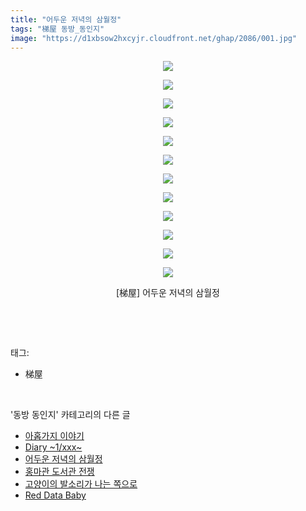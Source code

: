```yaml
---
title: "어두운 저녁의 삼월정"
tags: "梯屋 동방_동인지"
image: "https://d1xbsow2hxcyjr.cloudfront.net/ghap/2086/001.jpg"
---
```

<div class="article">
<p style="text-align: center; clear: none; float: none;"><img src="{{ site.imgserver10 }}/ghap/2086/001.jpg"/></p>
<p style="text-align: center; clear: none; float: none;"><img src="{{ site.imgserver10 }}/ghap/2086/002.jpg"/></p>
<p style="text-align: center; clear: none; float: none;"><img src="{{ site.imgserver10 }}/ghap/2086/003.jpg"/></p>
<p style="text-align: center; clear: none; float: none;"><img src="{{ site.imgserver10 }}/ghap/2086/004.jpg"/></p>
<p style="text-align: center; clear: none; float: none;"><img src="{{ site.imgserver10 }}/ghap/2086/005.jpg"/></p>
<p style="text-align: center; clear: none; float: none;"><img src="{{ site.imgserver10 }}/ghap/2086/006.jpg"/></p>
<p style="text-align: center; clear: none; float: none;"><img src="{{ site.imgserver10 }}/ghap/2086/007.jpg"/></p>
<p style="text-align: center; clear: none; float: none;"><img src="{{ site.imgserver10 }}/ghap/2086/008.jpg"/></p>
<p style="text-align: center; clear: none; float: none;"><img src="{{ site.imgserver10 }}/ghap/2086/009.jpg"/></p>
<p style="text-align: center; clear: none; float: none;"><img src="{{ site.imgserver10 }}/ghap/2086/010.jpg"/></p>
<p style="text-align: center; clear: none; float: none;"><img src="{{ site.imgserver10 }}/ghap/2086/011.jpg"/></p>
<p style="text-align: center; clear: none; float: none;"><img src="{{ site.imgserver10 }}/ghap/2086/012.jpg"/></p>
<p style="text-align: center; clear: none; float: none;">[梯屋] 어두운 저녁의 삼월정</p>
<p><br/></p>
</div><br/>
<div class="tagTrail">
<p>태그: </p>
<ul>
<li>梯屋</li>
</ul>
</div><br/>
<div class="another">
<p>'동방 동인지' 카테고리의 다른 글</p>
<ul>
<li><a href="/ghap_2088">아홉가지 이야기</a></li>
<li><a href="/ghap_2087">Diary   ~1/xxx~</a></li>
<li><a href="/ghap_2086">어두운 저녁의 삼월정</a></li>
<li><a href="/ghap_2085">홍마관 도서관 전쟁</a></li>
<li><a href="/ghap_2084">고양이의 발소리가 나는 쪽으로</a></li>
<li><a href="/ghap_2083">Red Data Baby</a></li>
</ul>
</div><br/>
<div class="cb_module cb_fluid">
<div class="cb_wrt cb_profile">
</div><!-- commentList close -->
</div><br/>

